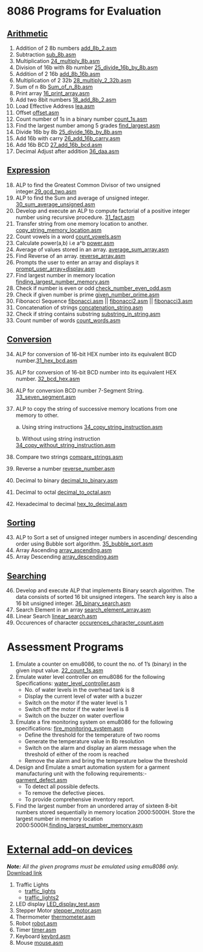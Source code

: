 # 8086 Programs for Evaluation

## [Arithmetic](https://github.com/jacobjohn2016/8086-Programs/tree/master/Arithmetic)
1. Addition of 2 8b numbers [add_8b_2.asm](Arithmetic/add_8b_2.asm)
2. Subtraction [sub_8b.asm](Arithmetic/sub_8b.asm)
3. Multiplication [24_multiply_8b.asm](https://github.com/jacobjohn2016/8086-Programs/blob/master/Arithmetic/24_multiply_8b.asm)
4. Division of 16b with 8b number [25_divide_16b_by_8b.asm](https://github.com/jacobjohn2016/8086-Programs/blob/master/Arithmetic/25_divide_16b_by_8b.asm)
5. Addition of 2 16b [add_8b_16b.asm](Arithmetic/add_8b_16b.asm)
6. Multiplication of 2 32b [28_multiply_2_32b.asm](https://github.com/jacobjohn2016/8086-Programs/blob/master/Arithmetic/28_multiply_2_32b.asm)
7. Sum of n 8b [Sum_of_n_8b.asm](/Arithmetic/Sum_of_n_8b.asm)
8. Print array [16_print_array.asm](Arithmetic/print_array.asm)
9. Add two 8bit numbers [18_add_8b_2.asm](https://github.com/jacobjohn2016/8086-Programs/blob/master/Arithmetic/18_add_8b_2.asm)
10. Load Effective Address [lea.asm](/Arithmetic/lea.asm)
11. Offset [offset.asm](/Arithmetic/offset.asm)
12. Count number of 1s in a binary number [count_1s.asm](/Arithmetic/count_1s.asm)
13. Find the largest number among 5 grades [find_largest.asm](/Arithmetic/23_find_largest.asm)
14. Divide 16b by 8b [25_divide_16b_by_8b.asm](https://github.com/jacobjohn2016/8086-Programs/blob/master/Arithmetic/25_divide_16b_by_8b.asm)
15. Add 16b with carry [26_add_16b_carry.asm](https://github.com/jacobjohn2016/8086-Programs/blob/master/Arithmetic/26_add_16b_carry.asm)
16. Add 16b BCD [27_add_16b_bcd.asm](https://github.com/jacobjohn2016/8086-Programs/blob/master/Arithmetic/27_add_16b_bcd.asm)
17. Decimal Adjust after addition [36_daa.asm](https://github.com/jacobjohn2016/8086-Programs/blob/master/Arithmetic/36_daa.asm)

## [Expression](https://github.com/jacobjohn2016/8086-Programs/tree/master/Expression)
18. ALP to find the Greatest Common Divisor of two unsigned integer.[29_gcd_two.asm](https://github.com/jacobjohn2016/8086-Programs/blob/master/Expression/29_gcd_two.asm)
19. ALP to find the Sum and average of unsigned integer. [30_sum_average_unsigned.asm](https://github.com/jacobjohn2016/8086-Programs/blob/master/Expression/30_sum_average_unsigned.asm)
20. Develop and execute an ALP to compute factorial of a positive integer number using recursive procedure. [31_fact.asm](https://github.com/jacobjohn2016/8086-Programs/blob/master/Expression/31_fact.asm)
21. Transfer string from one memory location to another. [copy_string_memory_location.asm](https://github.com/jacobjohn2016/8086-Programs/blob/master/Expression/copy_string_memory_location.asm)
22. Count vowels in a word [count_vowels.asm](https://github.com/jacobjohn2016/8086-Programs/blob/master/Expression/count_vowels.asm)
23. Calculate power(a,b) i.e a^b [power.asm](https://github.com/jacobjohn2016/8086-Programs/blob/master/Expression/power.asm)
24. Average of values stored in an array. [average_sum_array.asm](https://github.com/jacobjohn2016/8086-Programs/blob/master/Expression/average_sum_array.asm)
25. Find Reverse of an array. [reverse_array.asm](https://github.com/jacobjohn2016/8086-Programs/blob/master/Expression/reverse_array.asm)
26. Prompts the user to enter an array and displays it [prompt_user_array+display.asm](https://github.com/jacobjohn2016/8086-Programs/blob/master/Expression/prompt_user_array%2Bdisplay.asm)
27. Find largest number in memory location [finding_largest_number_memory.asm](https://github.com/jacobjohn2016/8086-Programs/blob/master/Expression/finding_largest_number_memory.asm)
28. Check if number is even or odd [check_number_even_odd.asm](https://github.com/jacobjohn2016/8086-Programs/blob/master/Expression/check_number_even_odd.asm)
29. Check if given number is prime [given_number_prime.asm](https://github.com/jacobjohn2016/8086-Programs/blob/master/Expression/given_number_prime.asm)
30. Fibonacci Sequence [fibonacci.asm](https://github.com/jacobjohn2016/8086-Programs/blob/master/Expression/fibonacci.asm) || [fibonacci2.asm](https://github.com/jacobjohn2016/8086-Programs/blob/master/Expression/fibonacci2.asm) || [fibonacci3.asm](https://github.com/jacobjohn2016/8086-Programs/blob/master/Expression/fibonacci3.asm)
31. Concatenation of strings [concatenation_string.asm](https://github.com/jacobjohn2016/8086-Programs/blob/master/Expression/concatenation_string.asm)
32. Check if string contains substring [substring_in_string.asm](https://github.com/jacobjohn2016/8086-Programs/blob/master/Expression/substring_in_string.asm)
33. Count number of words [count_words.asm](https://github.com/jacobjohn2016/8086-Programs/blob/master/Expression/count_words.asm)

## [Conversion](https://github.com/jacobjohn2016/8086-Programs/tree/master/Conversion)
34. ALP for conversion of 16-bit HEX number into its equivalent BCD number.[31_hex_bcd.asm](https://github.com/jacobjohn2016/8086-Programs/blob/master/Conversion/31_hex_bcd.asm)
35. ALP for conversion of 16-bit BCD number into its equivalent HEX number. [32_bcd_hex.asm](https://github.com/jacobjohn2016/8086-Programs/blob/master/Conversion/32_bcd_hex.asm)
36. ALP for conversion BCD number 7-Segment String. [33_seven_segment.asm](https://github.com/jacobjohn2016/8086-Programs/blob/master/Conversion/33_seven_segment.asm)
37. ALP to copy the string of successive memory locations from one memory to other.

    a. Using string instructions [34_copy_string_instruction.asm](https://github.com/jacobjohn2016/8086-Programs/blob/master/Conversion/34_copy_string_instruction.asm)
    
    b. Without using string instruction [34_copy_without_string_instruction.asm](https://github.com/jacobjohn2016/8086-Programs/blob/master/Conversion/34_copy_without_string_instruction.asm)
38. Compare two strings [compare_strings.asm](https://github.com/jacobjohn2016/8086-Programs/blob/master/Conversion/compare_strings.asm)
39. Reverse a number [reverse_number.asm](https://github.com/jacobjohn2016/8086-Programs/blob/master/Conversion/reverse_number.asm)
40. Decimal to binary [decimal_to_binary.asm](https://github.com/jacobjohn2016/8086-Programs/blob/master/Conversion/decimal_to_binary.asm)
41. Decimal to octal [decimal_to_octal.asm](https://github.com/jacobjohn2016/8086-Programs/blob/master/Conversion/decimal_to_octal.asm)
42. Hexadecimal to decimal [hex_to_decimal.asm](https://github.com/jacobjohn2016/8086-Programs/blob/master/Conversion/hex_to_decimal.asm)

## [Sorting](https://github.com/jacobjohn2016/8086-Programs/tree/master/Sorting)
43. ALP to Sort a set of unsigned integer numbers in ascending/ descending order using Bubble sort algorithm. [35_bubble_sort.asm](https://github.com/jacobjohn2016/8086-Programs/blob/master/Sorting/35_bubble_sort.asm)
44. Array Ascending [array_ascending.asm](https://github.com/jacobjohn2016/8086-Programs/blob/master/Sorting/array_ascending.asm)
45. Array Descending [array_descending.asm](https://github.com/jacobjohn2016/8086-Programs/blob/master/Sorting/array_descending.asm)

## [Searching](https://github.com/jacobjohn2016/8086-Programs/tree/master/Searching)
46. Develop and execute ALP that implements Binary search algorithm. The data consists of sorted 16 bit unsigned integers. The search key is also a 16 bit unsigned integer. [36_binary_search.asm](https://github.com/jacobjohn2016/8086-Programs/blob/master/Searching/36_binary_search.asm)
47. Search Element in an array [search_element_array.asm](https://github.com/jacobjohn2016/8086-Programs/blob/master/Searching/search_element_array.asm)
48. Linear Search [linear_search.asm](https://github.com/jacobjohn2016/8086-Programs/blob/master/Searching/linear_search.asm)
49. Occurences of character [occurences_character_count.asm](https://github.com/jacobjohn2016/8086-Programs/blob/master/Searching/occurences_character_count.asm)

# Assessment Programs

1. Emulate a counter on emu8086, to count the no. of 1’s (binary) in the given input value. [22_count_1s.asm](https://github.com/jacobjohn2016/8086-Programs/blob/master/Arithmetic/22_count_1s.asm)
2. Emulate water level controller on emu8086 for the following Specifications: [water_level_controller.asm](https://github.com/jacobjohn2016/8086-Programs/blob/master/Simulation/water_level_controller.asm)
    * No. of water levels in the overhead tank is 8
    * Display the current level of water with a buzzer
    * Switch on the motor if the water level is 1
    * Switch off the motor if the water level is 8
    * Switch on the buzzer on water overflow
3. Emulate a fire monitoring system on emu8086 for the following specifications: [fire_monitoring_system.asm](https://github.com/jacobjohn2016/8086-Programs/blob/master/Simulation/fire_monitoring_system.asm)
    * Define the threshold for the temperature of two rooms
    * Generate the temperature value in 8b resolution
    * Switch on the alarm and display an alarm message when the threshold of either of the room is reached
    * Remove the alarm and bring the temperature below the threshold
4. Design and Emulate a smart automation system for a garment manufacturing unit with the following requirements:- [garment_defect.asm](https://github.com/jacobjohn2016/8086-Programs/blob/master/Simulation/garment_defect.asm)
    * To detect all possible defects.
    * To remove the defective pieces.
    * To provide comprehensive inventory report.
5. Find the largest number from an unordered array of sixteen 8-bit numbers stored sequentially in memory location 2000:5000H. Store the largest number in memory location 2000:5000H.[finding_largest_number_memory.asm](https://github.com/jacobjohn2016/8086-Programs/blob/master/Expression/finding_largest_number_memory.asm)

# [External add-on devices](https://github.com/jacobjohn2016/8086-Programs/tree/master/External%20Devices)

*__Note:__ All the given programs must be emulated using emu8086 only.*
[Download link](http://www.emu8086.com)

1. Traffic Lights
    * [traffic_lights](https://github.com/jacobjohn2016/8086-Programs/blob/master/External%20Devices/traffic_lights.asm)
    * [traffic_lights2](https://github.com/jacobjohn2016/8086-Programs/blob/master/External%20Devices/traffic_lights2.asm)
2. LED display [LED_display_test.asm](https://github.com/jacobjohn2016/8086-Programs/blob/master/External%20Devices/LED_display_test.asm)
3. Stepper Motor [stepper_motor.asm](https://github.com/jacobjohn2016/8086-Programs/blob/master/External%20Devices/stepper_motor.asm)
4. Thermometer [thermometer.asm](https://github.com/jacobjohn2016/8086-Programs/blob/master/External%20Devices/thermometer.asm)
5. Robot [robot.asm](https://github.com/jacobjohn2016/8086-Programs/blob/master/External%20Devices/robot.asm)
6. Timer [timer.asm](https://github.com/jacobjohn2016/8086-Programs/blob/master/External%20Devices/timer.asm)
7. Keyboard [keybrd.asm](https://github.com/jacobjohn2016/8086-Programs/blob/master/External%20Devices/keybrd.asm)
8. Mouse [mouse.asm](https://github.com/jacobjohn2016/8086-Programs/blob/master/External%20Devices/mouse.asm)